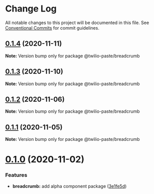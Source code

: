 # Change Log

All notable changes to this project will be documented in this file.
See [Conventional Commits](https://conventionalcommits.org) for commit guidelines.

## [0.1.4](https://github.com/twilio-labs/paste/compare/@twilio-paste/breadcrumb@0.1.3...@twilio-paste/breadcrumb@0.1.4) (2020-11-11)

**Note:** Version bump only for package @twilio-paste/breadcrumb





## [0.1.3](https://github.com/twilio-labs/paste/compare/@twilio-paste/breadcrumb@0.1.2...@twilio-paste/breadcrumb@0.1.3) (2020-11-10)

**Note:** Version bump only for package @twilio-paste/breadcrumb





## [0.1.2](https://github.com/twilio-labs/paste/compare/@twilio-paste/breadcrumb@0.1.1...@twilio-paste/breadcrumb@0.1.2) (2020-11-06)

**Note:** Version bump only for package @twilio-paste/breadcrumb





## [0.1.1](https://github.com/twilio-labs/paste/compare/@twilio-paste/breadcrumb@0.1.0...@twilio-paste/breadcrumb@0.1.1) (2020-11-05)

**Note:** Version bump only for package @twilio-paste/breadcrumb





# [0.1.0](https://github.com/twilio-labs/paste/compare/@twilio-paste/breadcrumb@0.0.2...@twilio-paste/breadcrumb@0.1.0) (2020-11-02)


### Features

* **breadcrumb:** add alpha component package ([3e1fe5d](https://github.com/twilio-labs/paste/commit/3e1fe5db6719589b4fff51a7f61090d8991ddfe9))

